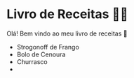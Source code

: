 # Livro de Receitas :man_cook:

Olá! Bem vindo ao meu livro de receitas :cake:

- Strogonoff de Frango
- Bolo de Cenoura
- Churrasco
- 


